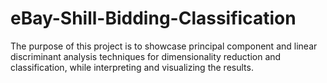 # eBay-Shill-Bidding-Classification
The purpose of this project is to showcase principal component and linear discriminant analysis techniques for dimensionality reduction and classification, while interpreting and visualizing the results.
